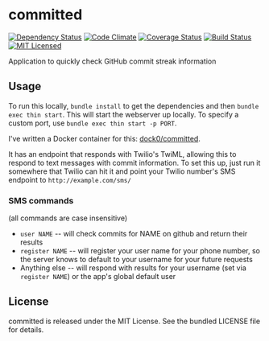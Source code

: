 committed
=========

[![Dependency Status](https://img.shields.io/gemnasium/akerl/committed.svg)](https://gemnasium.com/akerl/committed)
[![Code Climate](https://img.shields.io/codeclimate/github/akerl/committed.svg)](https://codeclimate.com/github/akerl/committed)
[![Coverage Status](https://img.shields.io/coveralls/akerl/committed.svg)](https://coveralls.io/r/akerl/committed)
[![Build Status](https://img.shields.io/travis/akerl/committed.svg)](https://travis-ci.org/akerl/committed)
[![MIT Licensed](https://img.shields.io/badge/license-MIT-green.svg)](https://tldrlegal.com/license/mit-license)

Application to quickly check GitHub commit streak information

## Usage

To run this locally, `bundle install` to get the dependencies and then `bundle exec thin start`. This will start the webserver up locally. To specify a custom port, use `bundle exec thin start -p PORT`.

I've written a Docker container for this: [dock0/committed](https://github.com/dock0/committed).

It has an endpoint that responds with Twilio's TwiML, allowing this to respond to text messages with commit information. To set this up, just run it somewhere that Twilio can hit it and point your Twilio number's SMS endpoint to `http://example.com/sms/`

### SMS commands

(all commands are case insensitive)

* `user NAME` -- will check commits for NAME on github and return their results
* `register NAME` -- will register your user name for your phone number, so the server knows to default to your username for your future requests
* Anything else -- will respond with results for your username (set via `register NAME`) or the app's global default user

## License

committed is released under the MIT License. See the bundled LICENSE file for details.

